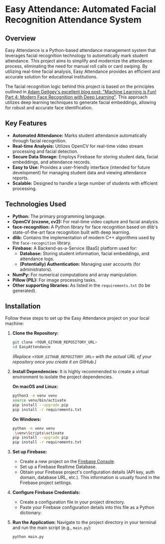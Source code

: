# Easy Attendance: Automated Facial Recognition Attendance System

## Overview

Easy Attendance is a Python-based attendance management system that leverages facial recognition technology to automatically mark student attendance. This project aims to simplify and modernize the attendance process, eliminating the need for manual roll calls or card swiping. By utilizing real-time facial analysis, Easy Attendance provides an efficient and accurate solution for educational institutions.

The facial recognition logic behind this project is based on the principles outlined in [Adam Geitgey's excellent blog post: "Machine Learning is Fun! Part 4: Modern Face Recognition with Deep Learning"](https://medium.com/@ageitgey/machine-learning-is-fun-part-4-modern-face-recognition-with-deep-learning-c3cffc121d78). This approach utilizes deep learning techniques to generate facial embeddings, allowing for robust and accurate face identification.

## Key Features

* **Automated Attendance:** Marks student attendance automatically through facial recognition.
* **Real-time Analysis:** Utilizes OpenCV for real-time video stream processing and facial detection.
* **Secure Data Storage:** Employs Firebase for storing student data, facial embeddings, and attendance records.
* **Easy to Use:** Provides a user-friendly interface (intended for future development) for managing student data and viewing attendance reports.
* **Scalable:** Designed to handle a large number of students with efficient processing.

## Technologies Used

* **Python:** The primary programming language.
* **OpenCV (cvzone, cv2):** For real-time video capture and facial analysis.
* **face-recognition:** A Python library for face recognition based on dlib's state-of-the-art face recognition built with deep learning.
* **dlib:** Contains the implementation of modern C++ algorithms used by the `face-recognition` library.
* **Firebase:** A Backend-as-a-Service (BaaS) platform used for:
    * **Database:** Storing student information, facial embeddings, and attendance logs.
    * **(Potentially) Authentication:** Managing user accounts (for administrators).
* **NumPy:** For numerical computations and array manipulation.
* **Pillow (PIL):** For image processing tasks.
* **Other supporting libraries:** As listed in the `requirements.txt` (to be generated).

## Installation

Follow these steps to set up the Easy Attendance project on your local machine:

1.  **Clone the Repository:**
    ```bash
    git clone <YOUR_GITHUB_REPOSITORY_URL>
    cd EasyAttendance
    ```
    *(Replace `<YOUR_GITHUB_REPOSITORY_URL>` with the actual URL of your repository once you create it on GitHub.)*

2.  **Install Dependencies:**
    It is highly recommended to create a virtual environment to isolate the project dependencies.

    **On macOS and Linux:**
    ```bash
    python3 -m venv venv
    source venv/bin/activate
    pip install --upgrade pip
    pip install -r requirements.txt
    ```

    **On Windows:**
    ```bash
    python -m venv venv
    .\venv\Scripts\activate
    pip install --upgrade pip
    pip install -r requirements.txt
    ```
3.  **Set up Firebase:**
    * Create a new project on the [Firebase Console](https://console.firebase.google.com/).
    * Set up a Firebase Realtime Database.
    * Obtain your Firebase project's configuration details (API key, auth domain, database URL, etc.). This information is usually found in the Firebase project settings.

4.  **Configure Firebase Credentials:**
    * Create a configuration file in your project directory.
    * Paste your Firebase configuration details into this file as a Python dictionary:

5.  **Run the Application:**
    Navigate to the project directory in your terminal and run the main script (e.g., `main.py`):

    ```bash
    python main.py
    ```